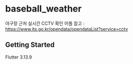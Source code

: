 # baseball_weather

야구장 근처 실시간 CCTV 확인 어플
참고 : https://www.its.go.kr/opendata/opendataList?service=cctv

## Getting Started

Flutter 3.13.9
